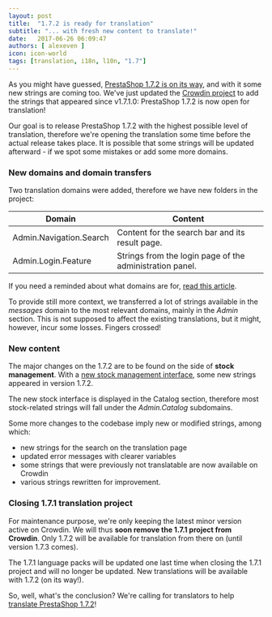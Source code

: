 ```yaml
---
layout: post
title:  "1.7.2 is ready for translation"
subtitle: "... with fresh new content to translate!"
date:   2017-06-26 06:09:47
authors: [ alexeven ]
icon: icon-world
tags: [translation, i18n, l10n, "1.7"]
---
```


As you might have guessed, [PrestaShop 1.7.2 is on its way](http://build.prestashop.com/news/announcing-our-2017-release-schedule/), and with it some new strings are coming too. We've just updated the [Crowdin project](https://crowdin.com/project/prestashop-official) to add the strings that appeared since v1.7.1.0: PrestaShop 1.7.2 is now open for translation!

Our goal is to release PrestaShop 1.7.2 with the highest possible level of translation, therefore we're opening the translation some time before the actual release takes place.
It is possible that some strings will be updated afterward - if we spot some mistakes or add some more domains.

### New domains and domain transfers

Two translation domains were added, therefore we have new folders in the project:

| Domain | Content |
| ---------- | -------- |
| Admin.Navigation.Search | Content for the search bar and its result page. |
| Admin.Login.Feature | Strings from the login page of the administration panel. |

If you need a reminded about what domains are for, [read this article](http://build.prestashop.com/news/new-translation-system-prestashop-17/).

To provide still more context, we transferred a lot of strings available in the *messages* domain to the most relevant domains, mainly in the *Admin* section. This is not supposed to affect the existing translations, but it might, however, incur some losses. Fingers crossed!

### New content

The major changes on the 1.7.2 are to be found on the side of **stock management**. With a [new stock management interface](http://build.prestashop.com/news/stock-management-in-prestashop-1-7-part-2/), some new strings appeared in version 1.7.2.

The new stock interface is displayed in the Catalog section, therefore most stock-related strings will fall under the *Admin.Catalog* subdomains.

Some more changes to the codebase imply new or modified strings, among which:

* new strings for the search on the translation page
* updated error messages with clearer variables
* some strings that were previously not translatable are now available on Crowdin
* various strings rewritten for improvement.


### Closing 1.7.1 translation project

For maintenance purpose, we're only keeping the latest minor version active on Crowdin. We will thus **soon remove the 1.7.1 project from Crowdin**. Only 1.7.2 will be available for translation from there on (until version 1.7.3 comes).

The 1.7.1 language packs will be updated one last time when closing the 1.7.1 project and will no longer be updated. New translations will be available with 1.7.2 (on its way!).


So, well, what's the conclusion? We're calling for translators to help [translate PrestaShop 1.7.2](https://crowdin.com/project/prestashop-official)!

